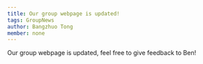 ```yaml
---
title: Our group webpage is updated!
tags: GroupNews
author: Bangzhuo Tong
member: none
---
```

Our group webpage is updated, feel free to give feedback to Ben!